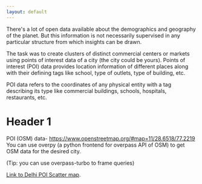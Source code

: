 ```yaml
---
layout: default
---
```



There's a lot of open data available about the demographics and geography of the planet. But this information is not necessarily supervised in any particular structure from which insights can be drawn.

The task was to create clusters of distinct commercial centers or markets using points of interest data of a city (the city could be yours). Points of interest (POI) data provides location information of different places along with their defining tags like school, type of outlets, type of building, etc.

POI data refers to the coordinates of any physical entity with a tag describing its type like commercial buildings, schools, hospitals, restaurants, etc.

# Header 1

POI (OSM) data- https://www.openstreetmap.org/#map=11/28.6518/77.2219
You can use overpy (a python frontend for overpass API of OSM) to get OSM data for the desired city.

(Tip: you can use overpass-turbo to frame queries)

[Link to Delhi POI Scatter map](./assets/html/delhi-poi-scatter.html).
